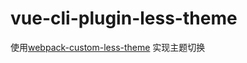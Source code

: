 # vue-cli-plugin-less-theme
使用[webpack-custom-less-theme](https://github.com/xiangmaoshuo/webpack-custom-less-theme) 实现主题切换